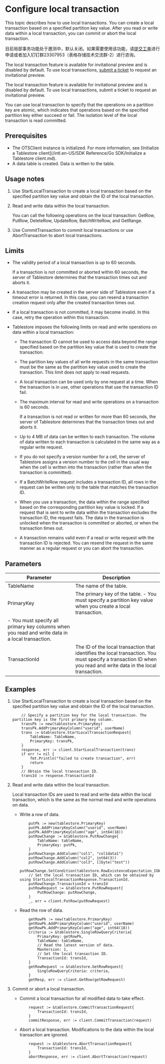 # Configure local transaction

This topic describes how to use local transactions. You can create a local transaction based on a specified partition key value. After you read or write data within a local transaction, you can commit or abort the local transaction.

目前局部事务功能处于邀测中，默认关闭。如果需要使用该功能，请[提交工单](https://selfservice.console.aliyun.com/ticket/createIndex)进行申请或者加入钉钉群23307953（表格存储技术交流群-2）进行咨询。

The local transaction feature is available for invitational preview and is disabled by default. To use local transactions, [submit a ticket](https://workorder-intl.console.aliyun.com/#/ticket/createInd) to request an invitational preview.

The local transaction feature is available for invitational preview and is disabled by default. To use local transactions, submit a ticket to request an invitational preview.

You can use local transaction to specify that the operations on a partition key are atomic, which indicates that operations based on the specified partition key either succeed or fail. The isolation level of the local transaction is read committed.

## Prerequisites

-   The OTSClient instance is initialized. For more information, see [Initialize a Tablestore client](/intl.en-US/SDK Reference/Go SDK/Initialize a Tablestore client.md).
-   A data table is created. Data is written to the table.

## Usage notes

1.  Use StartLocalTransaction to create a local transaction based on the specified partition key value and obtain the ID of the local transaction.
2.  Read and write data within the local transaction.

    You can call the following operations on the local transaction: GetRow, PutRow, DeleteRow, UpdateRow, BatchWriteRow, and GetRange.

3.  Use CommitTransaction to commit local transactions or use AbortTransaction to abort local transactions.

## Limits

-   The validity period of a local transaction is up to 60 seconds.

    If a transaction is not committed or aborted within 60 seconds, the server of Tablestore determines that the transaction times out and aborts it.

-   A transaction may be created in the server side of Tablestore even if a timeout error is returned. In this case, you can resend a transaction creation request only after the created transaction times out.
-   If a local transaction is not committed, it may become invalid. In this case, retry the operation within this transaction.
-   Tablestore imposes the following limits on read and write operations on data within a local transaction:
    -   The transaction ID cannot be used to access data beyond the range specified based on the partition key value that is used to create the transaction.
    -   The partition key values of all write requests in the same transaction must be the same as the partition key value used to create the transaction. This limit does not apply to read requests.
    -   A local transaction can be used only by one request at a time. When the transaction is in use, other operations that use the transaction ID fail.
    -   The maximum interval for read and write operations on a transaction is 60 seconds.

        If a transaction is not read or written for more than 60 seconds, the server of Tablestore determines that the transaction times out and aborts it.

    -   Up to 4 MB of data can be written to each transaction. The volume of data written to each transaction is calculated in the same way as a regular write request.
    -   If you do not specify a version number for a cell, the server of Tablestore assigns a version number to the cell in the usual way when the cell is written into the transaction \(rather than when the transaction is committed\).
    -   If a BatchWriteRow request includes a transaction ID, all rows in the request can be written only to the table that matches the transaction ID.
    -   When you use a transaction, the data within the range specified based on the corresponding partition key value is locked. If a request that is sent to write data within the transaction excludes the transaction ID, the request fails. The data in the transaction is unlocked when the transaction is committed or aborted, or when the transaction times out.
    -   A transaction remains valid even if a read or write request with the transaction ID is rejected. You can resend the request in the same manner as a regular request or you can abort the transaction.

## Parameters

|Parameter|Description|
|---------|-----------|
|TableName|The name of the table.|
|PrimaryKey|The primary key of the table. -   You must specify a partition key value when you create a local transaction.
-   You must specify all primary key columns when you read and write data in a local transaction. |
|TransactionId|The ID of the local transaction that identifies the local transaction. You must specify a transaction ID when you read and write data in the local transaction. |

## Examples

1.  Use StartLocalTransaction to create a local transaction based on the specified partition key value and obtain the ID of the local transaction.

    ```
        // Specify a partition key for the local transaction. The partition key is the first primary key column.
        transPk := new(tablestore.PrimaryKey)
        transPk.AddPrimaryKeyColumn("userid", userName)
        trans := &tablestore.StartLocalTransactionRequest{
            TableName: TableName,
            PrimaryKey: transPk,
        }
        response, err := client.StartLocalTransaction(trans)
        if err != nil {
            fmt.Println("failed to create transaction", err)
            return
        }
        // Obtain the local transaction ID.
        transId := response.TransactionId
    ```

2.  Read and write data within the local transaction.

    Local transaction IDs are used to read and write data within the local transaction, which is the same as the normal read and write operations on data.

    -   Write a row of data.

        ```
            putPk := new(tablestore.PrimaryKey)
            putPk.AddPrimaryKeyColumn("userid", userName)
            putPk.AddPrimaryKeyColumn("age", int64(18))
            putRowChange := &tablestore.PutRowChange{
                TableName: tableName,
                PrimaryKey: putPk,
            }
            putRowChange.AddColumn("col1", "col1data1")
            putRowChange.AddColumn("col2", int64(3))
            putRowChange.AddColumn("col3", []byte("test"))
            putRowChange.SetCondition(tablestore.RowExistenceExpectation_IGNORE)
            // Set the local transaction ID, which can be obtained by using StartLocalTransactionResponse.TransactionId.
            putRowChange.TransactionId = transId
            putRowRequest := &tablestore.PutRowRequest{
                PutRowChange: putRowChange,
            }
            _, err = client.PutRow(putRowRequest)
        ```

    -   Read the row of data.

        ```
            getRowPk := new(tablestore.PrimaryKey)
            getRowPk.AddPrimaryKeyColumn("userid", userName)
            getRowPk.AddPrimaryKeyColumn("age", int64(18))
            criteria := &tablestore.SingleRowQueryCriteria{
                PrimaryKey: getRowPk,
                TableName: tableName,
                // Read the latest version of data.
                MaxVersion: 1, 
                // Set the local transaction ID.
                TransactionId: transId,
            }
            getRowRequest := &tablestore.GetRowRequest{
                SingleRowQueryCriteria: criteria,
            }
            getResp, err := client.GetRow(getRowRequest)
        ```

3.  Commit or abort a local transaction.
    -   Commit a local transaction for all modified data to take effect.

        ```
            request := &tablestore.CommitTransactionRequest{
                TransactionId: transId,
            }
            commitResponse, err := client.CommitTransaction(request)
        ```

    -   Abort a local transaction. Modifications to the data within the local transaction are ignored.

        ```
            request := &tablestore.AbortTransactionRequest{
                TransactionId: transId,
            }
            abortResponse, err := client.AbortTransaction(request)
        ```


